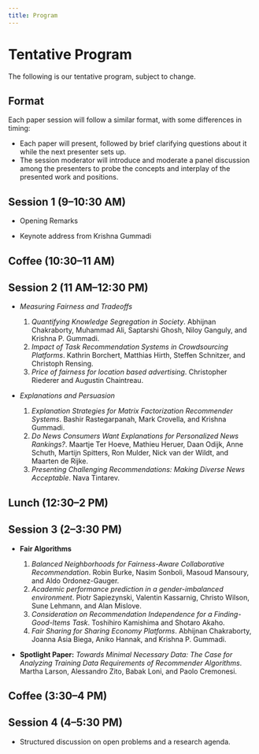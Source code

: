 ```yaml
---
title: Program
---
```


# Tentative Program

The following is our tentative program, subject to change.

## Format

Each paper session will follow a similar format, with some differences in timing:

- Each paper will present, followed by brief clarifying questions about it while the next presenter sets up.
- The session moderator will introduce and moderate a panel discussion among the presenters to probe the concepts and interplay of the presented work and positions.

## Session 1 (9–10:30 AM)

- Opening Remarks

- Keynote address from Krishna Gummadi

## Coffee (10:30–11 AM)

## Session 2 (11 AM–12:30 PM)

- *Measuring Fairness and Tradeoffs*

    1. _Quantifying Knowledge Segregation in Society_. Abhijnan Chakraborty, Muhammad Ali, Saptarshi Ghosh, Niloy Ganguly, and Krishna P. Gummadi.
    2. _Impact of Task Recommendation Systems in Crowdsourcing Platforms_. Kathrin Borchert, Matthias Hirth, Steffen Schnitzer, and Christoph Rensing.
    3. _Price of fairness for location based advertising_. Christopher Riederer and Augustin Chaintreau.

- *Explanations and Persuasion*

    1. _Explanation Strategies for Matrix Factorization Recommender Systems_. Bashir Rastegarpanah, Mark Crovella, and Krishna Gummadi.
    2. _Do News Consumers Want Explanations for Personalized News Rankings?_. Maartje Ter Hoeve, Mathieu Heruer, Daan Odijk, Anne Schuth, Martijn Spitters, Ron Mulder, Nick van der Wildt, and Maarten de Rijke.
    3. _Presenting Challenging Recommendations: Making Diverse News Acceptable_. Nava Tintarev.

## Lunch (12:30–2 PM)

## Session 3 (2–3:30 PM)

- **Fair Algorithms**

    1. _Balanced Neighborhoods for Fairness-Aware Collaborative Recommendation_. Robin Burke, Nasim Sonboli, Masoud Mansoury, and Aldo Ordonez-Gauger.    
    2. _Academic performance prediction in a gender-imbalanced environment_. Piotr Sapiezynski, Valentin Kassarnig, Christo Wilson, Sune Lehmann, and Alan Mislove.
    3. _Consideration on Recommendation Independence for a Finding-Good-Items Task_. Toshihiro Kamishima and Shotaro Akaho.
    4. _Fair Sharing for Sharing Economy Platforms_. Abhijnan Chakraborty, Joanna Asia Biega, Aniko Hannak, and Krishna P. Gummadi.
    
- **Spotlight Paper:** _Towards Minimal Necessary Data: The Case for Analyzing Training Data Requirements of Recommender Algorithms_. Martha Larson, Alessandro Zito, Babak Loni, and Paolo Cremonesi.

## Coffee (3:30–4 PM)

## Session 4 (4–5:30 PM)

- Structured discussion on open problems and a research agenda.